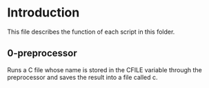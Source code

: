 # Introduction

This file describes the function of each script in this folder.

## 0-preprocessor

Runs a C file whose name is stored in the CFILE variable through the
preprocessor and saves the result into a file called c.
